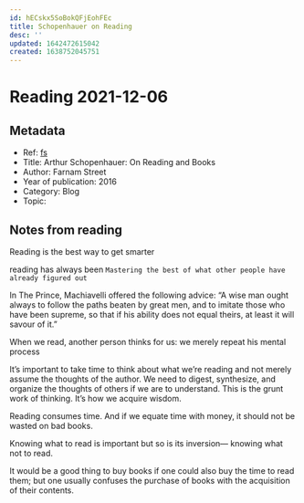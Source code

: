 ```yaml
---
id: hECskx5SoBokQFjEohFEc
title: Schopenhauer on Reading
desc: ''
updated: 1642472615042
created: 1638752045751
---
```

# Reading 2021-12-06

## Metadata

- Ref: [fs](https://fs.blog/schopenhauer-on-reading/)
- Title: Arthur Schopenhauer: On Reading and Books
- Author: Farnam Street
- Year of publication: 2016
- Category: Blog
- Topic: 

## Notes from reading

Reading is the best way to get smarter

reading has always been `Mastering the best of what other people have already figured out`

In The Prince, Machiavelli offered the following advice:  “A wise man ought always to follow the paths beaten by great men, and to imitate those who have been supreme, so that if his ability does not equal theirs, at least it will savour of it.”

When we read, another person thinks for us: we merely repeat his mental process

It’s important to take time to think about what we’re reading and not merely assume the thoughts of the author. We need to digest, synthesize, and organize the thoughts of others if we are to understand. This is the grunt work of thinking. It’s how we acquire wisdom.

Reading consumes time. And if we equate time with money, it should not be wasted on bad books.

Knowing what to read is important but so is its inversion— knowing what not to read.

It would be a good thing to buy books if one could also buy the time to read them; but one usually confuses the purchase of books with the acquisition of their contents.
